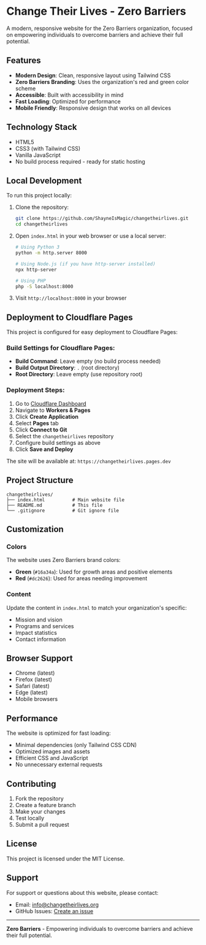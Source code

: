 # Change Their Lives - Zero Barriers

A modern, responsive website for the Zero Barriers organization, focused on empowering individuals to overcome barriers and achieve their full potential.

## Features

- **Modern Design**: Clean, responsive layout using Tailwind CSS
- **Zero Barriers Branding**: Uses the organization's red and green color scheme
- **Accessible**: Built with accessibility in mind
- **Fast Loading**: Optimized for performance
- **Mobile Friendly**: Responsive design that works on all devices

## Technology Stack

- HTML5
- CSS3 (with Tailwind CSS)
- Vanilla JavaScript
- No build process required - ready for static hosting

## Local Development

To run this project locally:

1. Clone the repository:
   ```bash
   git clone https://github.com/ShayneIsMagic/changetheirlives.git
   cd changetheirlives
   ```

2. Open `index.html` in your web browser or use a local server:
   ```bash
   # Using Python 3
   python -m http.server 8000
   
   # Using Node.js (if you have http-server installed)
   npx http-server
   
   # Using PHP
   php -S localhost:8000
   ```

3. Visit `http://localhost:8000` in your browser

## Deployment to Cloudflare Pages

This project is configured for easy deployment to Cloudflare Pages:

### Build Settings for Cloudflare Pages:
- **Build Command**: Leave empty (no build process needed)
- **Build Output Directory**: `.` (root directory)
- **Root Directory**: Leave empty (use repository root)

### Deployment Steps:

1. Go to [Cloudflare Dashboard](https://dash.cloudflare.com)
2. Navigate to **Workers & Pages**
3. Click **Create Application**
4. Select **Pages** tab
5. Click **Connect to Git**
6. Select the `changetheirlives` repository
7. Configure build settings as above
8. Click **Save and Deploy**

The site will be available at: `https://changetheirlives.pages.dev`

## Project Structure

```
changetheirlives/
├── index.html          # Main website file
├── README.md           # This file
└── .gitignore          # Git ignore file
```

## Customization

### Colors
The website uses Zero Barriers brand colors:
- **Green** (`#16a34a`): Used for growth areas and positive elements
- **Red** (`#dc2626`): Used for areas needing improvement

### Content
Update the content in `index.html` to match your organization's specific:
- Mission and vision
- Programs and services
- Impact statistics
- Contact information

## Browser Support

- Chrome (latest)
- Firefox (latest)
- Safari (latest)
- Edge (latest)
- Mobile browsers

## Performance

The website is optimized for fast loading:
- Minimal dependencies (only Tailwind CSS CDN)
- Optimized images and assets
- Efficient CSS and JavaScript
- No unnecessary external requests

## Contributing

1. Fork the repository
2. Create a feature branch
3. Make your changes
4. Test locally
5. Submit a pull request

## License

This project is licensed under the MIT License.

## Support

For support or questions about this website, please contact:
- Email: info@changetheirlives.org
- GitHub Issues: [Create an issue](https://github.com/ShayneIsMagic/changetheirlives/issues)

---

**Zero Barriers** - Empowering individuals to overcome barriers and achieve their full potential. 